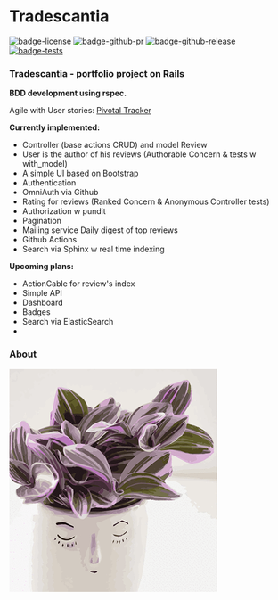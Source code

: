 # Tradescantia
[![badge-license][badge-license]][license]
[![badge-github-pr][badge-github-pr]][github-pr]
[![badge-github-release][badge-github-release]][github-release]
[![badge-tests][badge-tests]][github-workflow]

### Tradescantia - portfolio project on Rails

**BDD development using rspec.**

Agile with User stories: [Pivotal Tracker][tracker]

**Currently implemented:**
- Controller (base actions CRUD) and model Review
- User is the author of his reviews (Authorable Concern & tests w with_model)
- A simple UI based on Bootstrap
- Authentication
- OmniAuth via Github
- Rating for reviews (Ranked Concern & Anonymous Controller tests)
- Authorization w pundit
- Pagination
- Mailing service Daily digest of top reviews
- Github Actions
- Search via Sphinx w real time indexing

**Upcoming plans:**
- ActionCable for review's index
- Simple API
- Dashboard
- Badges
- Search via ElasticSearch
- 

### About

![tradescantia](docs/readme-tradescantia-pink-hill.gif "Tradescantia Pink Hill")

[tracker]: https://www.pivotaltracker.com/n/projects/2631941


[badge-license]: https://img.shields.io/github/license/ChildrenofkoRn/tradescantia?color=%232e9393 "license"
[license]: https://github.com/ChildrenofkoRn/tradescantia/blob/main/LICENSE "license"

[badge-github-pr]: https://img.shields.io/github/issues-pr-closed/ChildrenofKoRn/tradescantia?color=a063dd "count prs"
[github-pr]: https://github.com/ChildrenofkoRn/tradescantia/pulls "prs"

[badge-github-release]: https://img.shields.io/github/v/release/ChildrenofkoRn/tradescantia "current release"
[github-release]: https://github.com/ChildrenofkoRn/tradescantia/releases "releases"

[badge-tests]: https://img.shields.io/github/actions/workflow/status/ChildrenofkoRn/tradescantia/main_ror_rspec.yml?label=tests&branch=main&color=22c39e "tests status"
[github-workflow]: https://github.com/ChildrenofkoRn/tradescantia/actions/workflows/main_ror_rspec.yml "rspec workflow"
